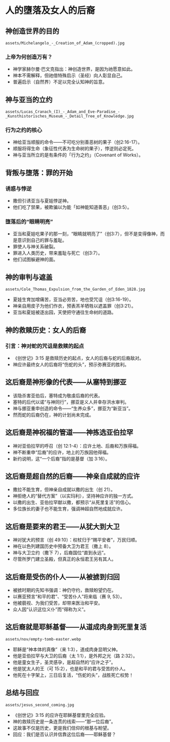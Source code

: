 # 人的墮落及女人的后裔
## 神创造世界的目的
`assets/Michelangelo_-_Creation_of_Adam_(cropped).jpg`
### 上帝为何创造万有？
- 神学家赫尔曼·巴文克指出：神创造世界，是因为祂愿意如此。
- 神本不需解释，但祂借特殊启示（圣经）向人彰显自己。
- 普遍启示（自然界）不足以完全认知神的旨意。

## 神与亚当的立约
`assets/Lucas_Cranach_(I)_-_Adam_and_Eve-Paradise_-_Kunsthistorisches_Museum_-_Detail_Tree_of_Knowledge.jpg`
### 行为之约的核心
- 神给亚当顺服的命令——不可吃分别善恶树的果子（创2:16-17）。
- 顺服将得生命（象征性代表为生命树的果子），悖逆则必定死。
- 神与亚当所立的是有条件的「行为之约」（Covenant of Works）。

## 背叛与堕落：罪的开始
### 诱惑与悖逆
- 撒但引诱亚当与夏娃悖逆神。
- 他们吃了禁果，被欺骗以为能「如神能知道善恶」（创3:5）。


### 堕落后的“眼睛明亮”
- 亚当和夏娃吃果子的那一刻，“眼睛就明亮了”（创3:7），但不是变得像神，而是意识到自己的罪与羞耻。
- 罪使人与神关系破裂。
- 罪进入人类历史，带来羞耻与死亡（创3:7）。
- 他们试图躲避神的面。

## 神的审判与遮盖
`assets/Cole_Thomas_Expulsion_from_the_Garden_of_Eden_1828.jpg`
- 夏娃生育加增痛苦，亚当必劳苦，地也受咒诅（创3:16-19）。
- 神亲自用皮子为他们作衣，预表羔羊牺牲以遮盖罪（创3:21）。
- 亚当和夏娃被逐出园，天使把守通往生命树的道路。

## 神的救赎历史：女人的后裔
### 引言：神对蛇的咒诅是救赎的起点
- 《创世记》3:15 是救赎历史的起点，女人的后裔与蛇的后裔敌对。
- 神应许最终女人的后裔将“伤蛇的头”，预示弥赛亚的胜利。


## 这后裔是神形像的代表——从塞特到挪亚
- 该隐杀害亚伯后，塞特成为敬虔后裔的代表。
- 塞特的后代以诺“与神同行”，挪亚是义人并幸存洪水审判。
- 神与挪亚重申创造的命令——“生养众多”，挪亚为“新亚当”。
- 然而蛇的后裔仍在，神的计划尚未完成。


## 这后裔是神祝福的管道——神拣选亚伯拉罕
- 神对亚伯拉罕的呼召（创 12:1-4）：应许土地、后裔和万族得福。
- 神不断重申“后裔”的应许，地上的万族因他得福。
- 新约说明，这“一个后裔”指的是基督（加 3:16）。


## 这后裔是超自然的后裔——神亲自成就的应许
- 撒拉不能生育，但神亲自成就以撒的出生（创 21）。
- 神拒绝人的“替代方案”（以实玛利），坚持神应许的独一方式。
- 以撒的出生、亚伯拉罕献以撒，都预示“从死里复活”的信心。
- 多位族长的妻子也不能生育，强调神超自然地成就应许。


## 这后裔是要来的君王——从犹大到大卫
- 神对犹大的预言（创 49:10）：权杖归于“赐平安者”，万民归顺。
- 神在以色列建国历史中预备大卫为君王（撒上 8）。
- 神与大卫立约（撒下 7），后裔国位“直到永远”。
- 尽管所罗门建立圣殿，但真正的永恒君王另有其人。

## 这后裔是受伤的仆人——从被掳到归回
- 被掳时期的先知书强调：神仍守约，救赎盼望仍在。
- 以赛亚预言“和平的君”、“受苦仆人”将来临（赛 9, 53）。
- 他被藐视、为我们受苦，却带来医治和平安。
- 众人因“认识这位义仆”而“得称为义”。

## 这后裔就是耶稣基督——从道成肉身到死里复活
`assets/nov/empty-tomb-easter.webp`
- 耶稣是“神本体的真像”（来 1:3），道成肉身显明父神。
- 他是亚伯拉罕与大卫的后裔（太 1:1），是外邦之光（路 2:32）。
- 他是童女生子，圣灵感孕，是超自然的“应许之子”。
- 他是犹太人的王（可 15:2），也是和平的君与受苦的仆人。
- 他死在十字架上，三日后复活，“伤蛇的头”，战胜死亡权势！

## 总结与回应
`assets/jesus_second_coming.jpg`
- 《创世记》3:15 的应许在耶稣基督里完全应验。
- 神的救赎历史是一条连贯的线索——“那一位后裔”。
- 这故事不仅是历史，更是我们信仰的根基与盼望。
- 回应：我们是否认识并信靠这位后裔——耶稣基督？

